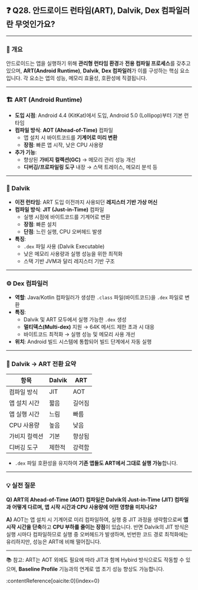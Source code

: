 ## ❓ Q28. 안드로이드 런타임(ART), Dalvik, Dex 컴파일러란 무엇인가요?

---

### 📌 개요

안드로이드는 앱을 실행하기 위해 **관리형 런타임 환경**과 **전용 컴파일 프로세스**를 갖추고 있으며, **ART(Android Runtime)**, **Dalvik**, **Dex 컴파일러**가 이를 구성하는 핵심 요소입니다. 각 요소는 앱의 성능, 메모리 효율성, 호환성에 직결됩니다.

---

### 🏗️ ART (Android Runtime)

- **도입 시점**: Android 4.4 (KitKat)에서 도입, Android 5.0 (Lollipop)부터 기본 런타임
- **컴파일 방식**: **AOT (Ahead-of-Time)** 컴파일
  - 앱 설치 시 바이트코드를 **기계어로 미리 변환**
  - **장점**: 빠른 앱 시작, 낮은 CPU 사용량
- **추가 기능**:
  - 향상된 **가비지 컬렉션(GC)** → 메모리 관리 성능 개선
  - **디버깅/프로파일링 도구** 내장 → 스택 트레이스, 메모리 분석 등

---

### 🧱 Dalvik

- **이전 런타임**: ART 도입 이전까지 사용되던 **레지스터 기반 가상 머신**
- **컴파일 방식**: **JIT (Just-in-Time)** 컴파일
  - 실행 시점에 바이트코드를 기계어로 변환
  - **장점**: 빠른 설치
  - **단점**: 느린 실행, CPU 오버헤드 발생
- **특징**:
  - `.dex` 파일 사용 (Dalvik Executable)
  - 낮은 메모리 사용량과 실행 성능을 위한 최적화
  - 스택 기반 JVM과 달리 레지스터 기반 구조

---

### ⚙️ Dex 컴파일러

- **역할**: Java/Kotlin 컴파일러가 생성한 `.class` 파일(바이트코드)을 `.dex` 파일로 변환
- **특징**:
  - Dalvik 및 ART 모두에서 실행 가능한 `.dex` 생성
  - **멀티덱스(Multi-dex)** 지원 → 64K 메서드 제한 초과 시 대응
  - 바이트코드 최적화 → 실행 성능 및 메모리 사용 개선
- **위치**: Android 빌드 시스템에 통합되어 빌드 단계에서 자동 실행

---

### 🔄 Dalvik → ART 전환 요약

| 항목 | Dalvik | ART |
|------|--------|-----|
| 컴파일 방식 | JIT | AOT |
| 앱 설치 시간 | 짧음 | 길어짐 |
| 앱 실행 시간 | 느림 | 빠름 |
| CPU 사용량 | 높음 | 낮음 |
| 가비지 컬렉션 | 기본 | 향상됨 |
| 디버깅 도구 | 제한적 | 강력함 |

- `.dex` 파일 호환성을 유지하여 **기존 앱들도 ART에서 그대로 실행 가능**합니다.

---

### 💡 실전 질문

**Q) ART의 Ahead-of-Time (AOT) 컴파일은 Dalvik의 Just-in-Time (JIT) 컴파일과 어떻게 다르며, 앱 시작 시간과 CPU 사용량에 어떤 영향을 미치나요?**

**A)** AOT는 앱 설치 시 기계어로 미리 컴파일하여, 실행 중 JIT 과정을 생략함으로써 **앱 시작 시간을 단축**하고 **CPU 부하를 줄이는 장점**이 있습니다. 반면 Dalvik의 JIT 방식은 실행 시마다 컴파일하므로 실행 중 오버헤드가 발생하며, 빈번한 코드 경로 최적화에는 유리하지만, 성능은 ART에 비해 떨어집니다.

---

📚 참고: ART는 AOT 외에도 필요에 따라 JIT과 함께 Hybird 방식으로도 작동할 수 있으며, **Baseline Profile** 기능과의 연계로 앱 초기 성능 향상도 가능합니다.

:contentReference[oaicite:0]{index=0}
